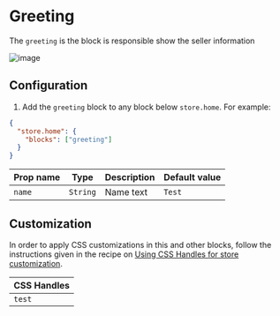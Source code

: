 # Greeting

The `greeting` is the block is responsible show the seller information

![image](https://user-images.githubusercontent.com/17678382/115098788-993db180-9ef7-11eb-8b1e-4bb45aef7e3e.png)

## Configuration

1. Add the `greeting` block to any block below `store.home`. For example:

```json
{
  "store.home": {
    "blocks": ["greeting"]
  }
}
```

| Prop name | Type     | Description | Default value |
| --------- | -------- | ----------- | ------------- |
| `name`    | `String` | Name text   | `Test`        |

## Customization

In order to apply CSS customizations in this and other blocks, follow the instructions given in the recipe on [Using CSS Handles for store customization](https://vtex.io/docs/recipes/style/using-css-handles-for-store-customization).

| CSS Handles |
| ----------- |
| `test`      |
